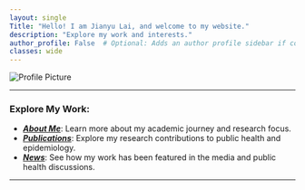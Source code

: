 ```yaml
---
layout: single
Title: "Hello! I am Jianyu Lai, and welcome to my website."
description: "Explore my work and interests."
author_profile: False  # Optional: Adds an author profile sidebar if configured.
classes: wide
---
```



![Profile Picture](/assets/images/background.jpg)  



---

### Explore My Work:
- **[*About Me*](/aboutme/)**: Learn more about my academic journey and research focus.  
- **[*Publications*](/publications/)**: Explore my research contributions to public health and epidemiology.  
- **[*News*](/news/)**: See how my work has been featured in the media and public health discussions.  

---


